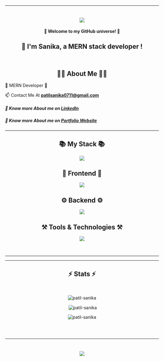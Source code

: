 <!--<img alt="Coding" src="https://github.com/SaxenaShourya/SaxenaShourya/assets/143955797/e5a6d997-deaf-4f4f-88c2-18e9c90a688c" />-->

<hr/>

<h1 align="center">
    <img src="https://readme-typing-svg.herokuapp.com/?font=Pacifico&size=35&center=true&vCenter=true&width=500&height=70&duration=4000&lines=Hi+There!+👋;+I'm+Sanika+Patil!;Mern+Stack+Developer+💻;" />
</h1>

<h4 align="center">🚀 Welcome to my GitHub universe! 🚀</h4>
<h2 align="center">👋 I'm Sanika, a MERN stack developer !</h2>

<br/>

<h2 align="center">👨‍💻 About Me 👨‍💻</h2>

<!--<img align="right" width="250" alt="Coding" src=" " />-->

<p align="left"> 
🌟 MERN Developer 🚀
</p>

📫 Contact Me At **patilsanika0711@gmail.com**

<h5>
  🔗 Know more About me on <a href="https://www.linkedin.com/in/patilsanika/">LinkedIn</a>
</h5>
<h5>
  🔗 Know more About me on <a href="https://sanikapatilportfolio.netlify.app">Portfolio Website </a>
</h5>

<hr/>
 
<h2 align="center">📚 My Stack 📚</h2>
<div align="center">
    <img src="https://skillicons.dev/icons?i=mongodb,express,react,nodejs" />
</div>

<h2 align="center">🎨 Frontend 🎨</h2>
<div align="center">
    <img src="https://skillicons.dev/icons?i=html,css,js,react,tailwind,bootstrap"/>
</div>

<h2 align="center">⚙️ Backend ⚙️</h2>
<div align="center">
    <img src="https://skillicons.dev/icons?i=nodejs,express,mongo" />
</div>

<h2 align="center">⚒️ Tools & Technologies ⚒️</h2>
<div align="center">
    <img src="https://skillicons.dev/icons?i=git,github,vscode" />
</div>
<br/>

<br/>
<hr/>

<!--<div align="center">
  <h2> My Contributions </h2>
  <br>
  <img alt="snake eating my contributions" src="https://raw.githubusercontent.com/SanikaPatil/SanikaPatil/output/github-contribution-grid-snake.svg" />
  
  <br/><br/><br/>
</div>--> 

<hr/>

<h2 align="center">⚡ Stats ⚡</h2>
<br>
<div align=center>
  <p><img align="center" src="https://github-readme-stats.vercel.app/api/top-langs?username=patil-sanika&show_icons=true&locale=en&layout=compact" alt="patil-sanika" /></p>

<p>&nbsp;<img align="center" src="https://github-readme-stats.vercel.app/api?username=patil-sanika&show_icons=true&locale=en" alt="patil-sanika" /></p>

<p><img align="center" src="https://github-readme-streak-stats.herokuapp.com/?user=patil-sanika&" alt="patil-sanika" /></p>

</div>

<br/><br/>

<hr/>

<h1 align="center">
    <img src="https://readme-typing-svg.herokuapp.com/?font=Pacifico&size=35&center=true&vCenter=true&width=500&height=70&duration=4000&lines=Thanks+for+visiting!+;Let's+Connect!;" />
</h1>

